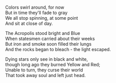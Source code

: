 Colors swirl around, for now\
But in time they'll fade to gray\
We all stop spinning, at some point\
And sit at close of day.

The Acropolis stood bright and Blue\
When statesmen carried about their weeks\
But iron and smoke soon filled their lungs\
And the rocks began to bleach - the light escaped.

Dying stars only see in black and white,\
though long ago they burned Yellow and Red;\
Unable to turn, they curse their world\
That took away soul and left just head.